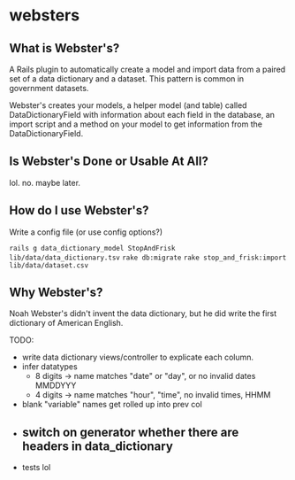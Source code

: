 websters
========

What is Webster's?
-------------------

A Rails plugin to automatically create a model and import data from a paired 
set of a data dictionary and a dataset. This pattern is common in government 
datasets.

Webster's creates your models, a helper model (and table) called 
DataDictionaryField with information about each field in the database,
an import script and a method on your model to get information from the
DataDictionaryField.

Is Webster's Done or Usable At All?
-----------------------------------
lol. no. maybe later.

How do I use Webster's?
-----------------------

Write a config file (or use config options?)

`rails g data_dictionary_model StopAndFrisk lib/data/data_dictionary.tsv`
`rake db:migrate`
`rake stop_and_frisk:import lib/data/dataset.csv`

Why Webster's?
--------------
Noah Webster's didn't invent the data dictionary, but he did write the first 
dictionary of American English.

TODO:
  - write data dictionary views/controller to explicate each column.
  - infer datatypes
    - 8 digits -> name matches "date" or "day", or no invalid dates MMDDYYY
    - 4 digits -> name matches "hour", "time", no invalid times, HHMM
  - blank "variable" names get rolled up into prev col
  - switch on generator whether there are headers in data_dictionary
    -
  - tests lol